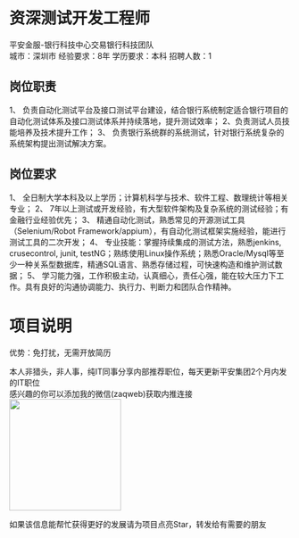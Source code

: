 # 资深测试开发工程师
平安金服-银行科技中心交易银行科技团队  
城市：深圳市 经验要求：8年 学历要求：本科  招聘人数：1

## 岗位职责
1、 负责自动化测试平台及接口测试平台建设，结合银行系统制定适合银行项目的自动化测试体系及接口测试体系并持续落地，提升测试效率；
   2、负责测试人员技能培养及技术提升工作；
   3、 负责银行系统群的系统测试，针对银行系统复杂的系统架构提出测试解决方案。

## 岗位要求
1、	全日制大学本科及以上学历；计算机科学与技术、软件工程、数理统计等相关专业； 
   2、	7年以上测试或开发经验，有大型软件架构及复杂系统的测试经验；有金融行业经验优先；
   3、	精通自动化测试，熟悉常见的开源测试工具（Selenium/Robot Framework/appium），有自动化测试框架实施经验，能进行测试工具的二次开发；
   4、	专业技能：掌握持续集成的测试方法，熟悉jenkins, crusecontrol, junit, testNG；熟练使用Linux操作系统；熟悉Oracle/Mysql等至少一种关系型数据库，精通SQL语言、熟悉存储过程，可快速构造和维护测试数据；
   5、	学习能力强，工作积极主动，认真细心，责任心强，能在较大压力下工作。具有良好的沟通协调能力、执行力、判断力和团队合作精神。

# 项目说明

优势：免打扰，无需开放简历

本人非猎头，非人事，纯IT同事分享内部推荐职位，每天更新平安集团2个月内发的IT职位  
感兴趣的你可以添加我的微信(zaqweb)获取内推连接  
<img src="https://github.com/zaqweb/PA-IT-JOBS/blob/master/WechatICode.jpeg"  height="200" width="200">

如果该信息能帮忙获得更好的发展请为项目点亮Star，转发给有需要的朋友




